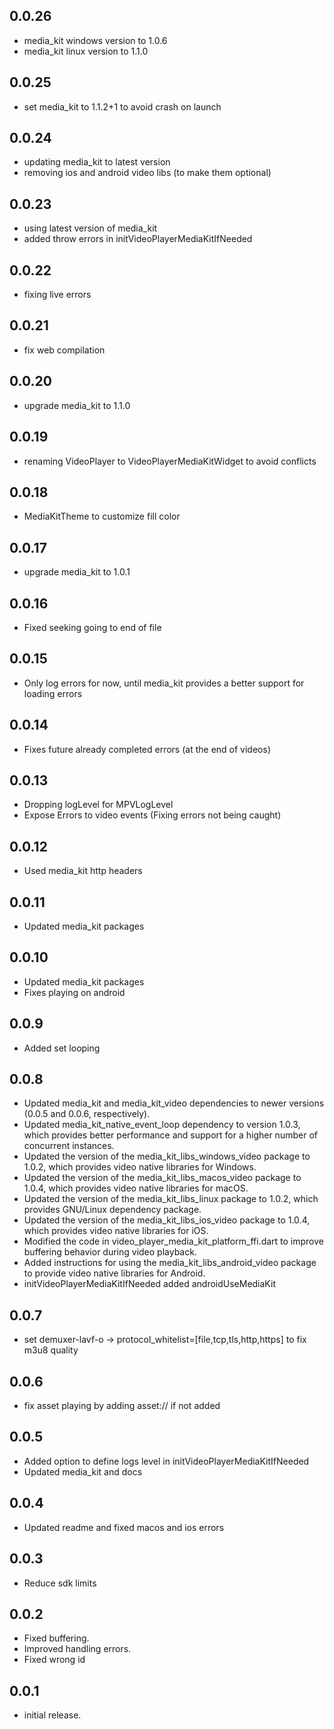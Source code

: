 ## 0.0.26

- media_kit windows version to 1.0.6
- media_kit linux version to 1.1.0

## 0.0.25

- set media_kit to 1.1.2+1 to avoid crash on launch

## 0.0.24

- updating media_kit to latest version
- removing ios and android video libs (to make them optional)

## 0.0.23

- using latest version of media_kit
- added throw errors in initVideoPlayerMediaKitIfNeeded

## 0.0.22

- fixing live errors

## 0.0.21

- fix web compilation

## 0.0.20

- upgrade media_kit to 1.1.0

## 0.0.19

- renaming VideoPlayer to VideoPlayerMediaKitWidget to avoid conflicts

## 0.0.18

- MediaKitTheme to customize fill color

## 0.0.17

- upgrade media_kit to 1.0.1

## 0.0.16

- Fixed seeking going to end of file

## 0.0.15

- Only log errors for now, until media_kit provides a better support for loading errors

## 0.0.14

- Fixes future already completed errors (at the end of videos)

## 0.0.13

- Dropping logLevel for MPVLogLevel
- Expose Errors to video events (Fixing errors not being caught)

## 0.0.12

- Used media_kit http headers

## 0.0.11

- Updated media_kit packages

## 0.0.10

- Updated media_kit packages
- Fixes playing on android

## 0.0.9

- Added set looping

## 0.0.8

- Updated media_kit and media_kit_video dependencies to newer versions (0.0.5 and 0.0.6, respectively).
- Updated media_kit_native_event_loop dependency to version 1.0.3, which provides better performance and support for a higher number of concurrent instances.
- Updated the version of the media_kit_libs_windows_video package to 1.0.2, which provides video native libraries for Windows.
- Updated the version of the media_kit_libs_macos_video package to 1.0.4, which provides video native libraries for macOS.
- Updated the version of the media_kit_libs_linux package to 1.0.2, which provides GNU/Linux dependency package.
- Updated the version of the media_kit_libs_ios_video package to 1.0.4, which provides video native libraries for iOS.
- Modified the code in video_player_media_kit_platform_ffi.dart to improve buffering behavior during video playback.
- Added instructions for using the media_kit_libs_android_video package to provide video native libraries for Android.
- initVideoPlayerMediaKitIfNeeded added androidUseMediaKit

## 0.0.7

- set demuxer-lavf-o -> protocol_whitelist=[file,tcp,tls,http,https] to fix m3u8 quality

## 0.0.6

- fix asset playing by adding asset:// if not added

## 0.0.5

- Added option to define logs level in initVideoPlayerMediaKitIfNeeded
- Updated media_kit and docs

## 0.0.4

- Updated readme and fixed macos and ios errors

## 0.0.3

- Reduce sdk limits

## 0.0.2

- Fixed buffering.
- Improved handling errors.
- Fixed wrong id

## 0.0.1

- initial release.
